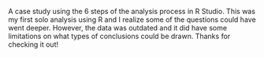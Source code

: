 A case study using the 6 steps of the analysis process in R Studio. 
This was my first solo analysis using R and I realize some of the questions could have went deeper. However, the data was outdated and it did have some limitations on what types of conclusions could be drawn. Thanks for checking it out!

